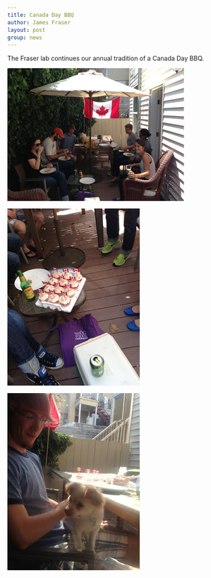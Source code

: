 ```yaml
---
title: Canada Day BBQ
author: James Fraser
layout: post
group: news
---
```

The Fraser lab continues our annual tradition of a Canada Day BBQ.

![Canada Day 1](/static/img/news/canadaday1.jpg "Canada Day 1")


![Canada Day 2](/static/img/news/canadaday2.jpg "Canada Day 2")


![Canada Day Shamus](/static/img/news/canadadayshamus.jpg "Canada Day Dog")
